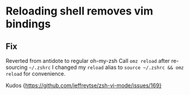 # Reloading shell removes vim bindings
## Fix
   Reverted from antidote to regular oh-my-zsh
   Call `omz reload` after re-sourcing `~/.zshrc`
   I changed my `reload` alias to `source ~/.zshrc && omz reload` for convenience.

   Kudos {https://github.com/jeffreytse/zsh-vi-mode/issues/169}
